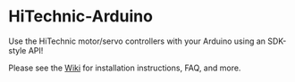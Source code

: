 # HiTechnic-Arduino

Use the HiTechnic motor/servo controllers with your Arduino using an SDK-style API!

Please see the [Wiki](https://github.com/OpenFTC/HiTechnic-Arduino/wiki) for installation instructions, FAQ, and more.
